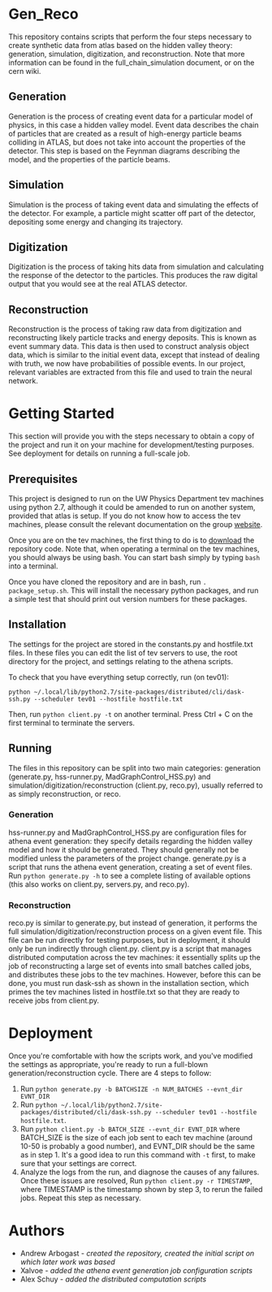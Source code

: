# Gen_Reco
This repository contains scripts that perform the four steps necessary to create synthetic data from atlas based on the hidden valley theory: generation, simulation, digitization, and reconstruction. Note that more information can be found in the full_chain_simulation document, or on the cern wiki. 

## Generation
Generation is the process of creating event data for a particular model of physics, in this case a hidden valley model. Event data describes the chain of particles that are created as a result of high-energy particle beams colliding in ATLAS, but does not take into account the properties of the detector. This step is based on the Feynman diagrams describing the model, and the properties of the particle beams.

## Simulation
Simulation is the process of taking event data and simulating the effects of the detector. For example, a particle might scatter off part of the detector, depositing some energy and changing its trajectory.

## Digitization
Digitization is the process of taking hits data from simulation and calculating the response of the detector to the particles. This produces the raw digital output that you would see at the real ATLAS detector.

## Reconstruction
Reconstruction is the process of taking raw data from digitization and reconstructing likely particle tracks and energy deposits. This is known as event summary data. This data is then used to construct analysis object data, which is similar to the initial event data, except that instead of dealing with truth, we now have probabilities of possible events. In our project, relevant variables are extracted from this file and used to train the neural network.

# Getting Started
This section will provide you with the steps necessary to obtain a copy of the project and run it on your machine for development/testing purposes. See deployment for details on running a full-scale job.

## Prerequisites
This project is designed to run on the UW Physics Department tev machines using python 2.7, although it could be amended to run on another system, provided that atlas is setup. If you do not know how to access the tev machines, please consult the relevant documentation on the group [website](charm.epe.phys.washington.edu:8080).

Once you are on the tev machines, the first thing to do is to [download](https://help.github.com/articles/cloning-a-repository/) the repository code. Note that, when operating a terminal on the tev machines, you should always be using bash. You can start bash simply by typing `bash` into a terminal.

Once you have cloned the repository and are in bash, run `. package_setup.sh`. This will install the necessary python packages, and run a simple test that should print out version numbers for these packages.

## Installation
The settings for the project are stored in the constants.py and hostfile.txt files. In these files you can edit the list of tev servers to use, the root directory for the project, and settings relating to the athena scripts.

To check that you have everything setup correctly, run (on tev01):
```
python ~/.local/lib/python2.7/site-packages/distributed/cli/dask-ssh.py --scheduler tev01 --hostfile hostfile.txt
```
Then, run `python client.py -t` on another terminal. Press Ctrl + C on the first terminal to terminate the servers.

## Running
The files in this repository can be split into two main categories: generation (generate.py, hss-runner.py, MadGraphControl_HSS.py) and simulation/digitization/reconstruction (client.py, reco.py), usually referred to as simply reconstruction, or reco.

### Generation
hss-runner.py and MadGraphControl_HSS.py are configuration files for athena event generation: they specify details regarding the hidden valley model and how it should be generated. They should generally not be modified unless the parameters of the project change. generate.py is a script that runs the athena event generation, creating a set of event files. Run `python generate.py -h` to see a complete listing of available options (this also works on client.py, servers.py, and reco.py).

### Reconstruction
reco.py is similar to generate.py, but instead of generation, it performs the full simulation/digitization/reconstruction process on a given event file. This file can be run directly for testing purposes, but in deployment, it should only be run indirectly through client.py. client.py is a script that manages distributed computation across the tev machines: it essentially splits up the job of reconstructing a large set of events into small batches called jobs, and distributes these jobs to the tev machines. However, before this can be done, you must run dask-ssh as shown in the installation section, which primes the tev machines listed in hostfile.txt so that they are ready to receive jobs from client.py.

# Deployment
Once you're comfortable with how the scripts work, and you've modified the settings as appropriate, you're ready to run a full-blown generation/reconstruction cycle. There are 4 steps to follow:
1. Run `python generate.py -b BATCHSIZE -n NUM_BATCHES --evnt_dir EVNT_DIR`
2. Run `python ~/.local/lib/python2.7/site-packages/distributed/cli/dask-ssh.py --scheduler tev01 --hostfile hostfile.txt`.
3. Run `python client.py -b BATCH_SIZE --evnt_dir EVNT_DIR` where BATCH_SIZE is the size of each job sent to each tev machine (around 10-50 is probably a good number), and EVNT_DIR should be the same as in step 1. It's a good idea to run this command with `-t` first, to make sure that your settings are correct.
4. Analyze the logs from the run, and diagnose the causes of any failures. Once these issues are resolved, Run `python client.py -r TIMESTAMP`, where TIMESTAMP is the timestamp shown by step 3, to rerun the failed jobs. Repeat this step as necessary.

# Authors
* Andrew Arbogast - *created the repository, created the initial script on which later work was based*
* Xalvoe - *added the athena event generation job configuration scripts*
* Alex Schuy - *added the distributed computation scripts*
